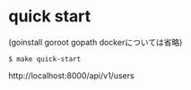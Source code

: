# quick start
(goinstall goroot gopath dockerについては省略)
```shell
$ make quick-start
```
http://localhost:8000/api/v1/users
